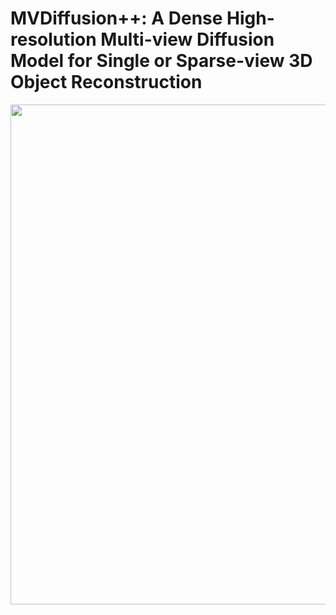 # MVDiffusion++: A Dense High-resolution Multi-view Diffusion Model for Single or Sparse-view 3D Object Reconstruction

<div align="center">
  <img width="800" src="assets/demo.gif">
</div>